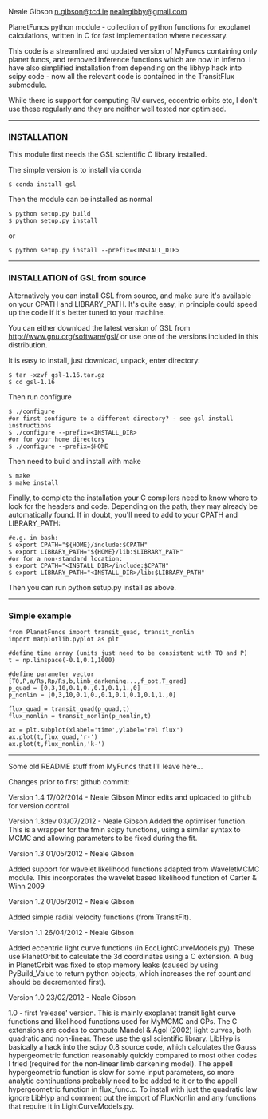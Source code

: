 
Neale Gibson
n.gibson@tcd.ie
nealegibby@gmail.com

PlanetFuncs python module - collection of python functions for exoplanet calculations,
written in C for fast implementation where necessary.

This code is a streamlined and updated version of MyFuncs containing only planet funcs,
and removed inference functions which are now in inferno. I have also simplified
installation from depending on the libhyp hack into scipy code - now all the relevant
code is contained in the TransitFlux submodule.

While there is support for computing RV curves, eccentric orbits etc, I don't use these
regularly and they are neither well tested nor optimised.

***

### INSTALLATION

This module first needs the GSL scientific C library installed.

The simple version is to install via conda

```
$ conda install gsl
```

Then the module can be installed as normal
```
$ python setup.py build
$ python setup.py install
```
or
```
$ python setup.py install --prefix=<INSTALL_DIR>
```

***

### INSTALLATION of GSL from source

Alternatively you can install GSL from source, and make sure it's available on your CPATH
and LIBRARY_PATH. It's quite easy, in principle could speed up the code if it's better
tuned to your machine.

You can either download the latest version of GSL from http://www.gnu.org/software/gsl/
or use one of the versions included in this distribution.

It is easy to install, just download, unpack, enter directory:
```
$ tar -xzvf gsl-1.16.tar.gz
$ cd gsl-1.16
```
Then run configure
```
$ ./configure
#or first configure to a different directory? - see gsl install instructions
$ ./configure --prefix=<INSTALL_DIR>
#or for your home directory
$ ./configure --prefix=$HOME
```

Then need to build and install with make
```
$ make
$ make install
```

Finally, to complete the installation your C compilers need to know where to look for the
headers and code. Depending on the path, they may already be automatically found. If in
doubt, you'll need to add to your CPATH and LIBRARY_PATH:

```
#e.g. in bash:
$ export CPATH="${HOME}/include:$CPATH"
$ export LIBRARY_PATH="${HOME}/lib:$LIBRARY_PATH"
#or for a non-standard location:
$ export CPATH="<INSTALL_DIR>/include:$CPATH"
$ export LIBRARY_PATH="<INSTALL_DIR>/lib:$LIBRARY_PATH"
```

Then you can run python setup.py install as above.

***

### Simple example

```
from PlanetFuncs import transit_quad, transit_nonlin
import matplotlib.pyplot as plt

#define time array (units just need to be consistent with T0 and P)
t = np.linspace(-0.1,0.1,1000)

#define parameter vector [T0,P,a/Rs,Rp/Rs,b,limb_darkening...,f_oot,T_grad]
p_quad = [0,3,10,0.1,0.,0.1,0.1,1.,0]
p_nonlin = [0,3,10,0.1,0.,0.1,0.1,0.1,0.1,1.,0]

flux_quad = transit_quad(p_quad,t)
flux_nonlin = transit_nonlin(p_nonlin,t)

ax = plt.subplot(xlabel='time',ylabel='rel flux')
ax.plot(t,flux_quad,'r-')
ax.plot(t,flux_nonlin,'k-')

```

***

Some old README stuff from MyFuncs that I'll leave here...

Changes prior to first github commit:

Version 1.4
17/02/2014 - Neale Gibson
Minor edits and uploaded to github for version control

Version 1.3dev
03/07/2012 - Neale Gibson
Added the optimiser function. This is a wrapper for the fmin scipy functions, using a similar syntax to MCMC and allowing parameters to be fixed during the
fit.

Version 1.3
01/05/2012 - Neale Gibson

Added support for wavelet likelihood functions adapted from WaveletMCMC module. This incorporates the wavelet based likelihood function of Carter & Winn 2009

Version 1.2
01/05/2012 - Neale Gibson

Added simple radial velocity functions (from TransitFit).

Version 1.1
26/04/2012 - Neale Gibson

Added eccentric light curve functions (in EccLightCurveModels.py). These use PlanetOrbit to calculate the 3d coordinates using a C extension. A bug in PlanetOrbit was fixed to stop memory leaks (caused by using PyBuild_Value to return python objects, which increases the ref count and should be decremented first).

Version 1.0
23/02/2012 - Neale Gibson

1.0 - first 'release' version. This is mainly exoplanet transit light curve functions and likelihood functions used for MyMCMC and GPs. The C extensions are codes to compute Mandel & Agol (2002) light curves, both quadratic and non-linear. These use the gsl scientific library. LibHyp is basically a hack into the scipy 0.8 source code, which calculates the Gauss hypergeometric function reasonably quickly compared to most other codes I tried (required for the non-linear limb darkening model). The appell hypergeometric function is slow for some input parameters, so more analytic continuations probably need to be added to it or to the appell hypergeometric function in flux_func.c. To install with just the quadratic law ignore LibHyp and comment out the import of FluxNonlin and any functions that require it in LightCurveModels.py.
